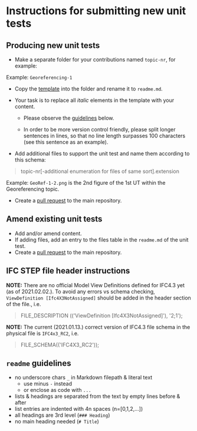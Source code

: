 
# Instructions for submitting new unit tests

## Producing new unit tests

- Make a separate folder for your contributions named `topic-nr`, for example:

Example: `Georeferencing-1`

- Copy the [template](./unit-test-template.md) into the folder and rename it to `readme.md`.

- Your task is to replace all *italic* elements in the template with your content.

    - Please observe the [guidelines](#guidelines) below.

    - In order to be more version control friendly, please split longer sentences in lines,
 so that no line length surpasses 100 characters (see this sentence as an example).

- Add additional files to support the unit test and name them according to this schema:

> topic-nr[-additional enumeration for files of same sort].extension

Example: `GeoRef-1-2.png` is the 2nd figure of the 1st UT within the Georeferencing topic.

- Create a [pull request](https://help.github.com/en/github/collaborating-with-issues-and-pull-requests/creating-a-pull-request-from-a-fork) to the main repository.

## Amend existing unit tests

- Add and/or amend content.
- If adding files, add an entry to the files table in the `readme.md` of the unit test.
- Create a [pull request](https://help.github.com/en/github/collaborating-with-issues-and-pull-requests/creating-a-pull-request-from-a-fork) to the main repository.

## IFC STEP file header instructions

**NOTE:** There are no official Model View Definitions defined for IFC4.3 yet (as of 2021.02.02.). To avoid any errors vs schema checking, `ViewDefinition [Ifc4X3NotAssigned]` should be added in the header section of the file., i.e.

> FILE_DESCRIPTION (('ViewDefinition [Ifc4X3NotAssigned]'), '2;1');

**NOTE:** The current (2021.01.13.) correct version of IFC4.3 file schema in the physical file is `IFC4x3_RC2`, i.e.

> FILE_SCHEMA(('IFC4X3_RC2'));

## <a name="guidelines"></a> `readme` guidelines

- no underscore chars `_` in Markdown filepath & literal text
    - use minus `-` instead
    - or enclose as code with `...`
- lists & headings are separated from the text by empty lines before & after
- list entries are indented with 4n spaces (n=[0,1,2,...])
- all headings are 3rd level (`### Heading`)
- no main heading needed (`# Title`)
